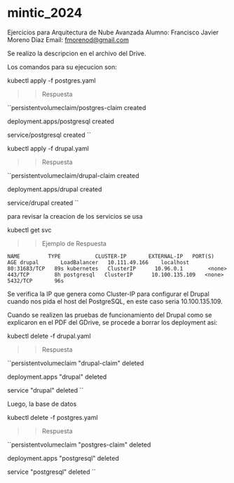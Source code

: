 # mintic_2024
Ejercicios para Arquitectura de Nube Avanzada
Alumno: Francisco Javier Moreno Diaz
Email: fmorenod@gmail.com

Se realizo la descripcion en el archivo del Drive.

Los comandos para su ejecucion son:

kubectl apply -f postgres.yaml

 >> Respuesta

 ``persistentvolumeclaim/postgres-claim created

 deployment.apps/postgresql created

 service/postgresql created ``

kubectl apply -f drupal.yaml

>> Respuesta

 ``persistentvolumeclaim/drupal-claim created

deployment.apps/drupal created

service/drupal created ``

para revisar la creacion de los servicios se usa

kubectl get svc

>> Ejemplo de Respuesta

 ``NAME         TYPE           CLUSTER-IP       EXTERNAL-IP   PORT(S)        AGE
drupal       LoadBalancer   10.111.49.166    localhost     80:31683/TCP   89s
kubernetes   ClusterIP      10.96.0.1        <none>        443/TCP        8h
postgresql   ClusterIP      10.100.135.109   <none>        5432/TCP       96s ``

Se verifica la IP que genera como Cluster-IP para configurar el Drupal cuando nos pida el host del PostgreSQL, en este caso seria 10.100.135.109.



Cuando se realizen las pruebas de funcionamiento del Drupal como se explicaron en el PDF del GDrive, se procede a borrar los deployment asi:

kubectl delete -f drupal.yaml

>> Respuesta

 ``persistentvolumeclaim "drupal-claim" deleted

deployment.apps "drupal" deleted

service "drupal" deleted ``

Luego, la base de datos

kubectl delete -f postgres.yaml

 >> Respuesta

 ``persistentvolumeclaim "postgres-claim" deleted

deployment.apps "postgresql" deleted

service "postgresql" deleted ``
